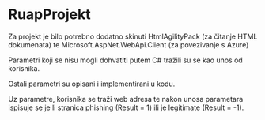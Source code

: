 # RuapProjekt

Za projekt je bilo potrebno dodatno skinuti HtmlAgilityPack (za čitanje HTML dokumenata) te Microsoft.AspNet.WebApi.Client (za povezivanje s Azure)

Parametri koji se nisu mogli dohvatiti putem C# tražili su se kao unos od korisnika.

Ostali parametri su opisani i implementirani u kodu.

Uz parametre, korisnika se traži web adresa te nakon unosa parametara ispisuje se je li stranica phishing (Result = 1) ili je legitimate (Result = -1).

